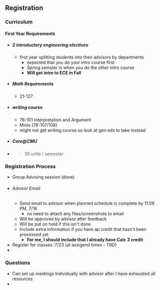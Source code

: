 ## Registration

### Curriculum
#### First Year Requirements
- ##### 2 introductory engineering electives
	- first year splitting students into their advisors by departments
		- expected that you do your intro course first
		- Spring semster is when you do the other intro course
		- **Will get intro to ECE in Fall**
- ##### Math Requirements
	- 21-127
- ##### writing course
	- 76-101 Interpretation and Argument
	- Minis (76-107/108)
	- might not get writing course so look at gen eds to take instead
- ##### Core@CMU
- >36 units / semester

### Registration Process
- Group Advising session (done)
- ###### Advisor Email
	- Send email to advisor when planned schedule is complete by 11:59 PM, 7/16
		- no need to attach any files/screenshots to email
	- Will be approved by advisor after feedback
	- Will be put on hold if this isn't done
	- Include extra information if you have ap credit that hasn't been processed yet
		- **For me, I should include that I already have Calc 3 credit**
- Register for classes: 7/23 (at assigend times - TBD)
- 

### Questions
- Can set up meetings individually with advisor after I have exhausted all resources
- 